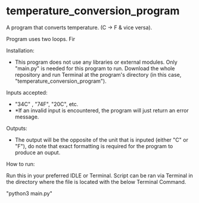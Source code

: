 # temperature_conversion_program
A program that converts temperature. (C -> F &amp; vice versa).

Program uses two loops. Fir

Installation: 

- This program does not use any libraries or external modules. Only "main.py" is needed for this program to run. Download the whole repository and run Terminal at the program's directory (in this case, "temperature_conversion_program"). 

Inputs accepted: 

- "34C" , "74F", "20C", etc. 
- *If an invalid input is encountered, the program will just return an error message. 

Outputs: 

- The output will be the opposite of the unit that is inputed (either "C" or "F"), do note that exact formatting is required for the program to produce an ouput. 
 
How to run: 

Run this in your preferred IDLE or Terminal. Script can be ran via Terminal in the directory where the file is located with the below Terminal Command.

"python3 main.py" 
